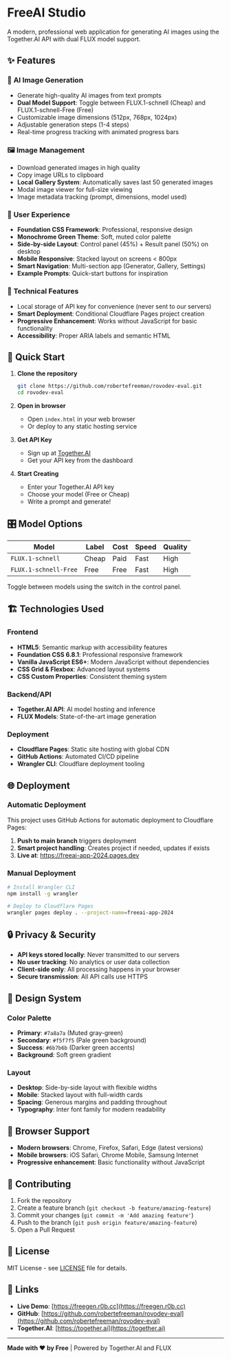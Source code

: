 # FreeAI Studio

A modern, professional web application for generating AI images using the Together.AI API with dual FLUX model support.

## ✨ Features

### 🎨 **AI Image Generation**
- Generate high-quality AI images from text prompts
- **Dual Model Support**: Toggle between FLUX.1-schnell (Cheap) and FLUX.1-schnell-Free (Free)
- Customizable image dimensions (512px, 768px, 1024px)
- Adjustable generation steps (1-4 steps)
- Real-time progress tracking with animated progress bars

### 🖼️ **Image Management**
- Download generated images in high quality
- Copy image URLs to clipboard
- **Local Gallery System**: Automatically saves last 50 generated images
- Modal image viewer for full-size viewing
- Image metadata tracking (prompt, dimensions, model used)

### 🎯 **User Experience**
- **Foundation CSS Framework**: Professional, responsive design
- **Monochrome Green Theme**: Soft, muted color palette
- **Side-by-side Layout**: Control panel (45%) + Result panel (50%) on desktop
- **Mobile Responsive**: Stacked layout on screens < 800px
- **Smart Navigation**: Multi-section app (Generator, Gallery, Settings)
- **Example Prompts**: Quick-start buttons for inspiration

### 🔧 **Technical Features**
- Local storage of API key for convenience (never sent to our servers)
- **Smart Deployment**: Conditional Cloudflare Pages project creation
- **Progressive Enhancement**: Works without JavaScript for basic functionality
- **Accessibility**: Proper ARIA labels and semantic HTML

## 🚀 Quick Start

1. **Clone the repository**
   ```bash
   git clone https://github.com/robertefreeman/rovodev-eval.git
   cd rovodev-eval
   ```

2. **Open in browser**
   - Open `index.html` in your web browser
   - Or deploy to any static hosting service

3. **Get API Key**
   - Sign up at [Together.AI](https://together.ai)
   - Get your API key from the dashboard

4. **Start Creating**
   - Enter your Together.AI API key
   - Choose your model (Free or Cheap)
   - Write a prompt and generate!

## 🎛️ Model Options

| Model | Label | Cost | Speed | Quality |
|-------|-------|------|-------|---------|
| `FLUX.1-schnell` | Cheap | Paid | Fast | High |
| `FLUX.1-schnell-Free` | Free | Free | Fast | High |

Toggle between models using the switch in the control panel.

## 🏗️ Technologies Used

### **Frontend**
- **HTML5**: Semantic markup with accessibility features
- **Foundation CSS 6.8.1**: Professional responsive framework
- **Vanilla JavaScript ES6+**: Modern JavaScript without dependencies
- **CSS Grid & Flexbox**: Advanced layout systems
- **CSS Custom Properties**: Consistent theming system

### **Backend/API**
- **Together.AI API**: AI model hosting and inference
- **FLUX Models**: State-of-the-art image generation

### **Deployment**
- **Cloudflare Pages**: Static site hosting with global CDN
- **GitHub Actions**: Automated CI/CD pipeline
- **Wrangler CLI**: Cloudflare deployment tooling

## 🌐 Deployment

### **Automatic Deployment**
This project uses GitHub Actions for automatic deployment to Cloudflare Pages:

1. **Push to main branch** triggers deployment
2. **Smart project handling**: Creates project if needed, updates if exists
3. **Live at**: https://freeai-app-2024.pages.dev

### **Manual Deployment**
```bash
# Install Wrangler CLI
npm install -g wrangler

# Deploy to Cloudflare Pages
wrangler pages deploy . --project-name=freeai-app-2024
```

## 🔒 Privacy & Security

- **API keys stored locally**: Never transmitted to our servers
- **No user tracking**: No analytics or user data collection
- **Client-side only**: All processing happens in your browser
- **Secure transmission**: All API calls use HTTPS

## 🎨 Design System

### **Color Palette**
- **Primary**: `#7a8a7a` (Muted gray-green)
- **Secondary**: `#f5f7f5` (Pale green background)
- **Success**: `#6b7b6b` (Darker green accents)
- **Background**: Soft green gradient

### **Layout**
- **Desktop**: Side-by-side layout with flexible widths
- **Mobile**: Stacked layout with full-width cards
- **Spacing**: Generous margins and padding throughout
- **Typography**: Inter font family for modern readability

## 📱 Browser Support

- **Modern browsers**: Chrome, Firefox, Safari, Edge (latest versions)
- **Mobile browsers**: iOS Safari, Chrome Mobile, Samsung Internet
- **Progressive enhancement**: Basic functionality without JavaScript

## 🤝 Contributing

1. Fork the repository
2. Create a feature branch (`git checkout -b feature/amazing-feature`)
3. Commit your changes (`git commit -m 'Add amazing feature'`)
4. Push to the branch (`git push origin feature/amazing-feature`)
5. Open a Pull Request

## 📄 License

MIT License - see [LICENSE](LICENSE) file for details.

## 🔗 Links

- **Live Demo**: [https://freegen.r0b.cc](https://freegen.r0b.cc)
- **GitHub**: [https://github.com/robertefreeman/rovodev-eval](https://github.com/robertefreeman/rovodev-eval)
- **Together.AI**: [https://together.ai](https://together.ai)

---

**Made with ❤️ by Free** | Powered by Together.AI and FLUX